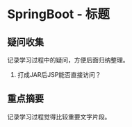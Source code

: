 # SpringBoot - 标题

## 疑问收集

记录学习过程中的疑问，方便后面归纳整理。

1. 打成JAR后JSP能否直接访问？

## 重点摘要

记录学习过程觉得比较重要文字片段。

## 